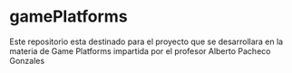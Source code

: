 # gamePlatforms
Este repositorio esta destinado para el proyecto que se desarrollara en la materia de Game Platforms impartida por el profesor Alberto Pacheco Gonzales
